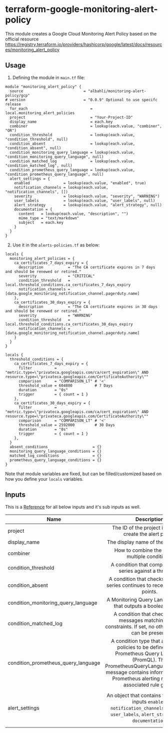 # terraform-google-monitoring-alert-policy

This module creates a Google Cloud Monitoring Alert Policy based on the official resource https://registry.terraform.io/providers/hashicorp/google/latest/docs/resources/monitoring_alert_policy

## Usage

1. Defining the module in `main.tf` file:
``` hcl
module "monitoring_alert_policy" {
  source                           = "albahli/monitoring-alert-policy/gcp"
# version                          = "0.0.9" Optional to use specifc release
  for_each                            = local.monitoring_alert_policies
  project                             = "Your-Project-ID"
  display_name                        = each.key
  combiner                            = lookup(each.value, "combiner", "OR")
  condition_threshold                 = lookup(each.value, "condition_threshold", null)
  condition_absent                    = lookup(each.value, "condition_absent", null)
  condition_monitoring_query_language = lookup(each.value, "condition_monitoring_query_language", null)
  condition_matched_log               = lookup(each.value, "condition_matched_log", null)
  condition_prometheus_query_language = lookup(each.value, "condition_prometheus_query_language", null)
  alert_settings = {
    enabled               = lookup(each.value, "enabled", true)
    notification_channels = lookup(each.value, "notification_channels", [])
    severity              = lookup(each.value, "severity", "WARNING")
    user_labels           = lookup(each.value, "user_labels", null)
    alert_strategy        = lookup(each.value, "alert_strategy", null)
    documentation = {
      content   = lookup(each.value, "description", "")
      mime_type = "text/markdown"
      subject   = each.key
    }
  }
}
```

2. Use it in the `alerts-policies.tf` as below:
```hcl
locals {
  monitoring_alert_policies = {
    ca_certificates_7_days_expiry = {
      description           = "The CA certificate expires in 7 days and should be renewed or retired."
      severity              = "CRITICAL"
      condition_threshold   = local.threshold_conditions.ca_certificates_7_days_expiry
      notification_channels = [data.google_monitoring_notification_channel.pagerduty.name]
    },
    ca_certificates_30_days_expiry = {
      description           = "The CA certificate expires in 30 days and should be renewed or retired."
      severity              = "WARNING"
      condition_threshold   = local.threshold_conditions.ca_certificates_30_days_expiry
      notification_channels = [data.google_monitoring_notification_channel.pagerduty.name]
    }
  }
}

locals {
  threshold_conditions = {
    ca_certificates_7_days_expiry = {
      filter          = "metric.type=\"privateca.googleapis.com/ca/cert_expiration\" AND resource.type=\"privateca.googleapis.com/CertificateAuthority\""
      comparison      = "COMPARISON_LT" # '<' 
      threshold_value = 604800          # 7 Days
      duration        = "0s"
      trigger         = { count = 1 }
    },
    ca_certificates_30_days_expiry = {
      filter          = "metric.type=\"privateca.googleapis.com/ca/cert_expiration\" AND resource.type=\"privateca.googleapis.com/CertificateAuthority\""
      comparison      = "COMPARISON_LT" # '<' 
      threshold_value = 2592000         # 30 Days
      duration        = "0s"
      trigger         = { count = 1 }
    },
  }
  absent_conditions                    = {}
  monitoring_query_language_conditions = {}
  matched_log_conditions               = {}
  prometheus_query_language_conditions = {}
}
```

Note that module variables are fixed, but can be filled/customized based on how you define your `locals` variables.
## Inputs
This is a [Reference](https://registry.terraform.io/providers/hashicorp/google/latest/docs/resources/monitoring_alert_policy#argument-reference) for all below inputs and it's sub inputs as well.

| Name                                |	Description                                                                                                                                                                                                                                  | Type         |	Default                                                                                                                        |	Required |
| ------------------------------------|:--------------------------------------------------------------------------------------------------------------------------------------------------------------------------------------------------------------------------------------------:| ------------:| ------------------------------------------------------------------------------------------------------------------------------:| ----------|
| project                             | The ID of the project in which to create the alert policy.                       	                                                                                                                                                           | string       | n/a	                                                                                                                           | yes       |
| display_name	                      | The display name of the alert policy.	                                                                                                                                                                                                       | string       | n/a	                                                                                                                           | yes       |
| combiner	                          | How to combine the results of multiple conditions.                                                                                                                                                                                           | string       | `OR`                                                                                                                           | no        |
| condition_threshold     	          | A condition that compares a time series against a threshold.                                                                                                                                                                                 | object       | `null`                                                                                                                         | no        |                                                                                                    
| condition_absent            	      | A condition that checks that a time series continues to receive new data points.                                                                                                                                                             | object       | `null`                                                                                                                         | no        |                                                                                                                                                 
| condition_monitoring_query_language | A Monitoring Query Language query that outputs a boolean stream.                                                                                                                                                                             | object       | `null`                                                                                                                         | no        |                                                                    
| condition_matched_log           	  | A condition that checks for log messages matching given constraints. If set, no other conditions can be present.                                                                                                                             | object       | `null`                                                                                                                         | no        |
| condition_prometheus_query_language | A condition type that allows alert policies to be defined using Prometheus Query Language (PromQL). The PrometheusQueryLanguageCondition message contains information from a Prometheus alerting rule and its associated rule group.         | object       | `null` 	                                                                                                                       | no        |
| alert_settings       	              | An object that contains those official inputs `enabled`, `notification_channels`, `severity`, `user_labels`, `alert_strategy`, and `documentation`.                                                                                          | object       | `enabled=true`, `notification_channels=[]`, `severity=null`, `user_labels={}`, `alert_strategy=null`, and `documentation=null` | no        |

